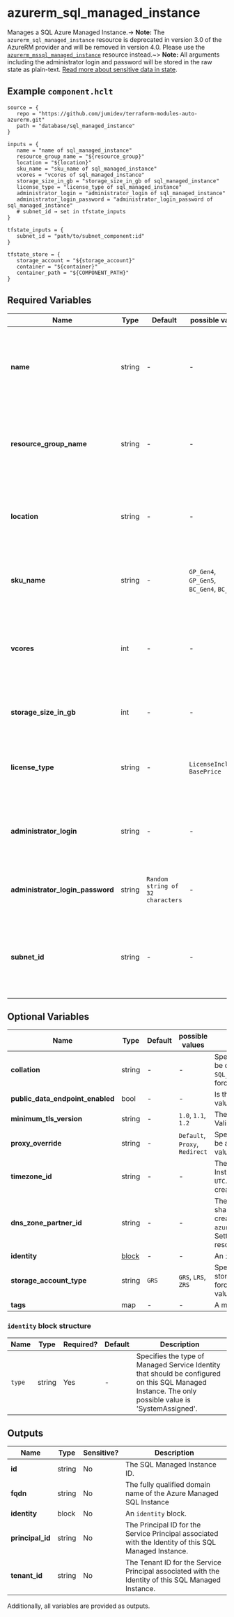 # azurerm_sql_managed_instance

Manages a SQL Azure Managed Instance.-> **Note:** The `azurerm_sql_managed_instance` resource is deprecated in version 3.0 of the AzureRM provider and will be removed in version 4.0. Please use the [`azurerm_mssql_managed_instance`](https://registry.terraform.io/providers/hashicorp/azurerm/latest/docs/resources/mssql_managed_instance) resource instead.~> **Note:** All arguments including the administrator login and password will be stored in the raw state as plain-text. [Read more about sensitive data in state](https://www.terraform.io/language/state/sensitive-data).

## Example `component.hclt`

```hcl
source = {
   repo = "https://github.com/jumidev/terraform-modules-auto-azurerm.git" 
   path = "database/sql_managed_instance" 
}

inputs = {
   name = "name of sql_managed_instance" 
   resource_group_name = "${resource_group}" 
   location = "${location}" 
   sku_name = "sku_name of sql_managed_instance" 
   vcores = "vcores of sql_managed_instance" 
   storage_size_in_gb = "storage_size_in_gb of sql_managed_instance" 
   license_type = "license_type of sql_managed_instance" 
   administrator_login = "administrator_login of sql_managed_instance" 
   administrator_login_password = "administrator_login_password of sql_managed_instance" 
   # subnet_id → set in tfstate_inputs
}

tfstate_inputs = {
   subnet_id = "path/to/subnet_component:id" 
}

tfstate_store = {
   storage_account = "${storage_account}" 
   container = "${container}" 
   container_path = "${COMPONENT_PATH}" 
}

```

## Required Variables

| Name | Type |  Default  |  possible values |  Description |
| ---- | --------- |  ----------- | ----------- | ----------- |
| **name** | string |  -  |  -  |  The name of the SQL Managed Instance. This needs to be globally unique within Azure. Changing this forces a new resource to be created. | 
| **resource_group_name** | string |  -  |  -  |  The name of the resource group in which to create the SQL Server. Changing this forces a new resource to be created. | 
| **location** | string |  -  |  -  |  Specifies the supported Azure location where the resource exists. Changing this forces a new resource to be created. | 
| **sku_name** | string |  -  |  `GP_Gen4`, `GP_Gen5`, `BC_Gen4`, `BC_Gen5`  |  Specifies the SKU Name for the SQL Managed Instance. Valid values include `GP_Gen4`, `GP_Gen5`, `BC_Gen4`, `BC_Gen5`. | 
| **vcores** | int |  -  |  -  |  Number of cores that should be assigned to your instance. Values can be `8`, `16`, or `24` if `sku_name` is `GP_Gen4`, or `8`, `16`, `24`, `32`, or `40` if `sku_name` is `GP_Gen5`. | 
| **storage_size_in_gb** | int |  -  |  -  |  Maximum storage space for your instance. It should be a multiple of 32GB. | 
| **license_type** | string |  -  |  `LicenseIncluded`, `BasePrice`  |  What type of license the Managed Instance will use. Valid values include can be `LicenseIncluded` or `BasePrice`. | 
| **administrator_login** | string |  -  |  -  |  The administrator login name for the new server. Changing this forces a new resource to be created. | 
| **administrator_login_password** | string |  `Random string of 32 characters`  |  -  |  The password associated with the `administrator_login` user. Needs to comply with Azure's [Password Policy](https://msdn.microsoft.com/library/ms161959.aspx) | 
| **subnet_id** | string |  -  |  -  |  The subnet resource id that the SQL Managed Instance will be associated with. Changing this forces a new resource to be created. | 

## Optional Variables

| Name | Type |  Default  |  possible values |  Description |
| ---- | --------- |  ----------- | ----------- | ----------- |
| **collation** | string |  -  |  -  |  Specifies how the SQL Managed Instance will be collated. Default value is `SQL_Latin1_General_CP1_CI_AS`. Changing this forces a new resource to be created. | 
| **public_data_endpoint_enabled** | bool |  -  |  -  |  Is the public data endpoint enabled? Default value is `false`. | 
| **minimum_tls_version** | string |  -  |  `1.0`, `1.1`, `1.2`  |  The Minimum TLS Version. Default value is `1.2` Valid values include `1.0`, `1.1`, `1.2`. | 
| **proxy_override** | string |  -  |  `Default`, `Proxy`, `Redirect`  |  Specifies how the SQL Managed Instance will be accessed. Default value is `Default`. Valid values include `Default`, `Proxy`, and `Redirect`. | 
| **timezone_id** | string |  -  |  -  |  The TimeZone ID that the SQL Managed Instance will be operating in. Default value is `UTC`. Changing this forces a new resource to be created. | 
| **dns_zone_partner_id** | string |  -  |  -  |  The ID of the Managed Instance which will share the DNS zone. This is a prerequisite for creating a `azurerm_sql_managed_instance_failover_group`. Setting this after creation forces a new resource to be created. | 
| **identity** | [block](#identity-block-structure) |  -  |  -  |  An `identity` block. | 
| **storage_account_type** | string |  `GRS`  |  `GRS`, `LRS`, `ZRS`  |  Specifies the storage account type used to store backups for this database. Changing this forces a new resource to be created. Possible values are `GRS`, `LRS` and `ZRS`. Defaults to `GRS`. | 
| **tags** | map |  -  |  -  |  A mapping of tags to assign to the resource. | 

### `identity` block structure

| Name | Type | Required? | Default | Description |
| ---- | ---- | --------- | ------- | ----------- |
| `type` | string | Yes | - | Specifies the type of Managed Service Identity that should be configured on this SQL Managed Instance. The only possible value is 'SystemAssigned'. |



## Outputs

| Name | Type | Sensitive? | Description |
| ---- | ---- | --------- | --------- |
| **id** | string | No  | The SQL Managed Instance ID. | 
| **fqdn** | string | No  | The fully qualified domain name of the Azure Managed SQL Instance | 
| **identity** | block | No  | An `identity` block. | 
| **principal_id** | string | No  | The Principal ID for the Service Principal associated with the Identity of this SQL Managed Instance. | 
| **tenant_id** | string | No  | The Tenant ID for the Service Principal associated with the Identity of this SQL Managed Instance. | 

Additionally, all variables are provided as outputs.
